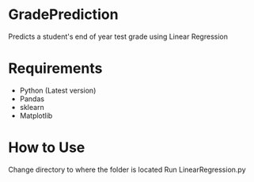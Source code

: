 # GradePrediction
Predicts a student's end of year test grade using Linear Regression

# Requirements
* Python (Latest version)
* Pandas
* sklearn
* Matplotlib 

# How to Use
Change directory to where the folder is located
Run LinearRegression.py
